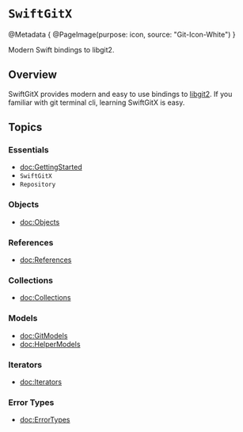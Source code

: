 # ``SwiftGitX``

@Metadata {
    @PageImage(purpose: icon, source: "Git-Icon-White")
}

Modern Swift bindings to libgit2.

## Overview

SwiftGitX provides modern and easy to use bindings to [libgit2](https://libgit2.org). If you familiar with git terminal cli, learning SwiftGitX is easy.

## Topics

### Essentials

- <doc:GettingStarted>
- ``SwiftGitX``
- ``Repository``

### Objects

- <doc:Objects>

### References

- <doc:References>

### Collections

- <doc:Collections>

### Models

- <doc:GitModels>
- <doc:HelperModels>

### Iterators

- <doc:Iterators>

### Error Types

- <doc:ErrorTypes>
